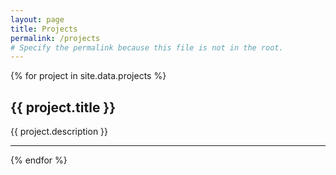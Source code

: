 ```yaml
---
layout: page
title: Projects
permalink: /projects  
# Specify the permalink because this file is not in the root.
---
```


{% for project in site.data.projects %}
## {{ project.title }}
{{ project.description }}

---

{% endfor %}
